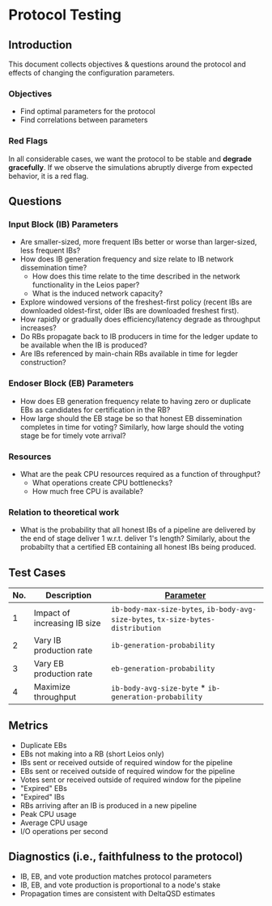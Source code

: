 # Protocol Testing

## Introduction

This document collects objectives & questions around the protocol and effects of
changing the configuration parameters.

### Objectives

- Find optimal parameters for the protocol
- Find correlations between parameters

### Red Flags

In all considerable cases, we want the protocol to be stable and **degrade
gracefully**. If we observe the simulations abruptly diverge from expected
behavior, it is a red flag.

## Questions

### Input Block (IB) Parameters

- Are smaller-sized, more frequent IBs better or worse than larger-sized, less frequent IBs?
- How does IB generation frequency and size relate to IB network dissemination time?
    - How does this time relate to the time described in the network functionality in the Leios paper?
    - What is the induced network capacity?
- Explore windowed versions of the freshest-first policy (recent IBs are downloaded oldest-first, older IBs are downloaded freshest first).
- How rapidly or gradually does efficiency/latency degrade as throughput increases?
- Do RBs propagate back to IB producers in time for the ledger update to be available when the IB is produced?
- Are IBs referenced by main-chain RBs available in time for legder construction?

### Endoser Block (EB) Parameters
- How does EB generation frequency relate to having zero or duplicate EBs as candidates for certification in the RB?
- How large should the EB stage be so that honest EB dissemination completes in time for voting? Similarly, how large should the voting stage be for timely vote arrival?

### Resources

- What are the peak CPU resources required as a function of throughput?
    - What operations create CPU bottlenecks?
    - How much free CPU is available?
 
### Relation to theoretical work
- What is the probability that all honest IBs of a pipeline are delivered by the end of stage deliver 1 w.r.t. deliver 1's length? Similarly, about the probabilty that a certified EB containing all honest IBs being produced.

## Test Cases

| No. | Description                  | [Parameter](../data/simulation/config.d.ts)                                      |
| --- | ---------------------------- | -------------------------------------------------------------------------------- |
| 1   | Impact of increasing IB size | `ib-body-max-size-bytes`, `ib-body-avg-size-bytes`, `tx-size-bytes-distribution` |
| 2   | Vary IB production rate      | `ib-generation-probability`                                                      |
| 3   | Vary EB production rate      | `eb-generation-probability`                                                      |
| 4   | Maximize throughput          | `ib-body-avg-size-byte` * `ib-generation-probability`                            |

## Metrics

- Duplicate EBs
- EBs not making into a RB (short Leios only)
- IBs sent or received outside of required window for the pipeline
- EBs sent or received outside of required window for the pipeline
- Votes sent or received outside of required window for the pipeline
- "Expired" EBs
- "Expired" IBs
- RBs arriving after an IB is produced in a new pipeline
- Peak CPU usage
- Average CPU usage
- I/O operations per second

## Diagnostics (i.e., faithfulness to the protocol)

- IB, EB, and vote production matches protocol parameters
- IB, EB, and vote production is proportional to a node's stake
- Propagation times are consistent with DeltaQSD estimates
